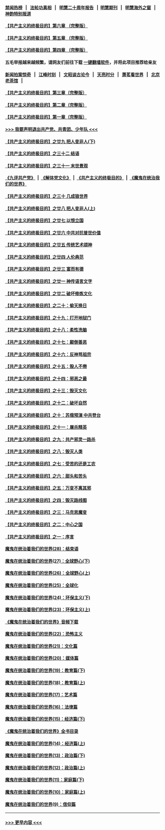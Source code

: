 #### [禁闻热榜](热点新闻.md?=0)  &nbsp;&nbsp;|&nbsp;&nbsp; [法轮功真相](https://github.com/gfw-breaker/truth/blob/master/README.md?=0) &nbsp;&nbsp;|&nbsp;&nbsp; [明慧二十周年报告](https://github.com/gfw-breaker/mh-reports/blob/master/README.md?=0) &nbsp;&nbsp;|&nbsp;&nbsp;[明慧期刊](https://github.com/gfw-breaker/mh-qikan) &nbsp;&nbsp;|&nbsp;&nbsp; [明慧海外之窗](https://github.com/gfw-breaker/mh-news/blob/master/README.md?=0) &nbsp;&nbsp;|&nbsp;&nbsp; [神韵特别报道](https://github.com/gfw-breaker/mh-news/blob/master/shenyun.md?=0)
#### [【共产主义的终极目的】第六章 （完整版）](../pages/nsc422/n11428913.md?t=02241431) 
#### [【共产主义的终极目的】第五章 （完整版）](../pages/nsc422/n11428912.md?t=02241431) 
#### [【共产主义的终极目的】第四章 （完整版）](../pages/nsc422/n11428907.md?t=02241431) 
#### 五毛举报越来越频繁，请网友们前往下载 [一键翻墙软件](https://github.com/gfw-breaker/ssr-accounts)，并将此项目推荐给亲友
#### [新闻拍案惊奇](https://github.com/gfw-breaker/banned-news/blob/master/pages/link4.md) &nbsp;&nbsp;|&nbsp;&nbsp; [江峰时刻](https://github.com/gfw-breaker/banned-news/blob/master/pages/link4.md) &nbsp;&nbsp;|&nbsp;&nbsp; [文昭谈古论今](https://github.com/gfw-breaker/banned-news/blob/master/pages/link4.md) &nbsp;&nbsp;|&nbsp;&nbsp; [天亮时分](https://github.com/gfw-breaker/banned-news/blob/master/pages/link4.md) &nbsp;&nbsp;|&nbsp;&nbsp; [萧茗看世界](https://github.com/gfw-breaker/banned-news/blob/master/pages/link4.md) &nbsp;&nbsp;|&nbsp;&nbsp; [北京老茶馆](https://github.com/gfw-breaker/banned-news/blob/master/pages/link4.md) &nbsp;&nbsp;|&nbsp;&nbsp; 
#### [【共产主义的终极目的】第三章（完整版）](../pages/nsc422/n11428848.md?t=02241431) 
#### [【共产主义的终极目的】第二章（完整版）](../pages/nsc422/n11428831.md?t=02241431) 
#### [【共产主义的终极目的】第一章（完整版）](../pages/nsc422/n11417651.md?t=02241431) 
#### [>>> 我要声明退出共产党、共青团、少年队 <<<](https://github.com/begood0513/goodnews/blob/master/quit/letter.md) 
#### [【共产主义的终极目的】之廿九 把人变非人(下)](../pages/nsc422/n11344140.md?t=02241431) 
#### [【共产主义的终极目的】之三十二 结语](../pages/nsc422/n11360535.md?t=02241431) 
#### [【共产主义的终极目的】之三十一 末世景观](../pages/nsc422/n11351129.md?t=02241431) 
#### [《九评共产党》](https://github.com/begood0513/9ping.md/blob/master/README.md) &nbsp;|&nbsp; [《解体党文化》](../../../../jtdwh.md/blob/master/README.md)  &nbsp;|&nbsp; [《共产主义的终极目的》](../../../../gczydzjmd.md/blob/master/README.md) &nbsp;|&nbsp; [《魔鬼在统治我们的世界》](../../../../mgztzwmdsj.md/blob/master/README.md) 
#### [【共产主义的终极目的】之三十 几成狼世界](../pages/nsc422/n11348280.md?t=02241431) 
#### [【共产主义的终极目的】之廿八 把人变非人(上)](../pages/nsc422/n11340492.md?t=02241431) 
#### [【共产主义的终极目的】之廿七 以恨立国](../pages/nsc422/n11336944.md?t=02241431) 
#### [【共产主义的终极目的】之廿六 中共对抗普世价值](../pages/nsc422/n11324785.md?t=02241431) 
#### [【共产主义的终极目的】之廿五 传统艺术颂神](../pages/nsc422/n11296396.md?t=02241431) 
#### [【共产主义的终极目的】之廿四 人伦典范](../pages/nsc422/n11296397.md?t=02241431) 
#### [【共产主义的终极目的】之廿三 富而有德](../pages/nsc422/n11283598.md?t=02241431) 
#### [【共产主义的终极目的】之廿一 神传语言文字](../pages/nsc422/n11263265.md?t=02241431) 
#### [【共产主义的终极目的】之廿二 破坏修炼文化](../pages/nsc422/n11245728.md?t=02241431) 
#### [【共产主义的终极目的】之二十：偷天换日](../pages/nsc422/n11238846.md?t=02241431) 
#### [【共产主义的终极目的】之十九：打开地狱门](../pages/nsc422/n11206376.md?t=02241431) 
#### [【共产主义的终极目的】之十八：柔性洗脑](../pages/nsc422/n11199994.md?t=02241431) 
#### [【共产主义的终极目的】之十七：颠倒善恶](../pages/nsc422/n11179782.md?t=02241431) 
#### [【共产主义的终极目的】之十六：反神骂祖宗](../pages/nsc422/n11166798.md?t=02241431) 
#### [【共产主义的终极目的】之十五：毁人不倦](../pages/nsc422/n11166792.md?t=02241431) 
#### [【共产主义的终极目的】之十四：邪恶之最](../pages/nsc422/n11150249.md?t=02241431) 
#### [【共产主义的终极目的】之十三：毁灭文化](../pages/nsc422/n11135227.md?t=02241431) 
#### [【共产主义的终极目的】之十二：破坏自然](../pages/nsc422/n11135214.md?t=02241431) 
#### [【共产主义的终极目的】之十：苏俄预演 中共登台](../pages/nsc422/n11118424.md?t=02241431) 
#### [【共产主义的终极目的】之十一：屠杀精英](../pages/nsc422/n11118442.md?t=02241431) 
#### [【共产主义的终极目的】之九：共产邪灵一路杀](../pages/nsc422/n11114139.md?t=02241431) 
#### [【共产主义的终极目的】之八：毁灭人类](../pages/nsc422/n11108503.md?t=02241431) 
#### [【共产主义的终极目的】之七：受苦的还是工农](../pages/nsc422/n11101809.md?t=02241431) 
#### [【共产主义的终极目的】之六：甜头和苦头](../pages/nsc422/n11096971.md?t=02241431) 
#### [【共产主义的终极目的】之五：万变不离其邪](../pages/nsc422/n11091285.md?t=02241431) 
#### [【共产主义的终极目的】之四：毁灭路线图](../pages/nsc422/n11086284.md?t=02241431) 
#### [【共产主义的终极目的】之三：马克思魔变](../pages/nsc422/n11061941.md?t=02241431) 
#### [【共产主义的终极目的】之二：中心之国](../pages/nsc422/n11047728.md?t=02241431) 
#### [【共产主义的终极目的】之一：序言](../pages/nsc422/n11086077.md?t=02241431) 
#### [魔鬼在统治着我们的世界(28)：结束语](../pages/nsc422/n10936246.md?t=02241431) 
#### [魔鬼在统治着我们的世界(27)：全球野心(下)](../pages/nsc422/n10928319.md?t=02241431) 
#### [魔鬼在统治着我们的世界(26)：全球野心(上)](../pages/nsc422/n10900318.md?t=02241431) 
#### [魔鬼在统治着我们的世界(25)：全球化](../pages/nsc422/n10788205.md?t=02241431) 
#### [魔鬼在统治着我们的世界(24)：环保主义(下)](../pages/nsc422/n10695307.md?t=02241431) 
#### [魔鬼在统治着我们的世界(23)：环保主义(上)](../pages/nsc422/n10688613.md?t=02241431) 
#### [《魔鬼在统治着我们的世界》音频下载](../pages/nsc422/n10635553.md?t=02241431) 
#### [魔鬼在统治着我们的世界(22)：恐怖主义](../pages/nsc422/n10614727.md?t=02241431) 
#### [魔鬼在统治着我们的世界(21)：文化篇](../pages/nsc422/n10597706.md?t=02241431) 
#### [魔鬼在统治着我们的世界(20)：媒体篇](../pages/nsc422/n10586579.md?t=02241431) 
#### [魔鬼在统治着我们的世界(19)：教育篇(下)](../pages/nsc422/n10564808.md?t=02241431) 
#### [魔鬼在统治着我们的世界(18)：教育篇(上)](../pages/nsc422/n10526970.md?t=02241431) 
#### [魔鬼在统治着我们的世界(17)：艺术篇](../pages/nsc422/n10499093.md?t=02241431) 
#### [魔鬼在统治着我们的世界(16)：法律篇](../pages/nsc422/n10485969.md?t=02241431) 
#### [魔鬼在统治着我们的世界(15)：经济篇(下)](../pages/nsc422/n10469975.md?t=02241431) 
#### [《魔鬼在统治着我们的世界》全书目录](../pages/nsc422/n10464261.md?t=02241431) 
#### [魔鬼在统治着我们的世界(14)：经济篇(上)](../pages/nsc422/n10457370.md?t=02241431) 
#### [魔鬼在统治着我们的世界(13)：政治篇(下)](../pages/nsc422/n10448270.md?t=02241431) 
#### [魔鬼在统治着我们的世界(12)：政治篇(上)](../pages/nsc422/n10444576.md?t=02241431) 
#### [魔鬼在统治着我们的世界(11)：家庭篇(下)](../pages/nsc422/n10440961.md?t=02241431) 
#### [魔鬼在统治着我们的世界(10)：家庭篇(上)](../pages/nsc422/n10435448.md?t=02241431) 
#### [魔鬼在统治着我们的世界(9)：信仰篇](../pages/nsc422/n10432159.md?t=02241431) 

----
#### [ >>> 更早内容 <<< ](../indexes/nsc422-earlier.md)
